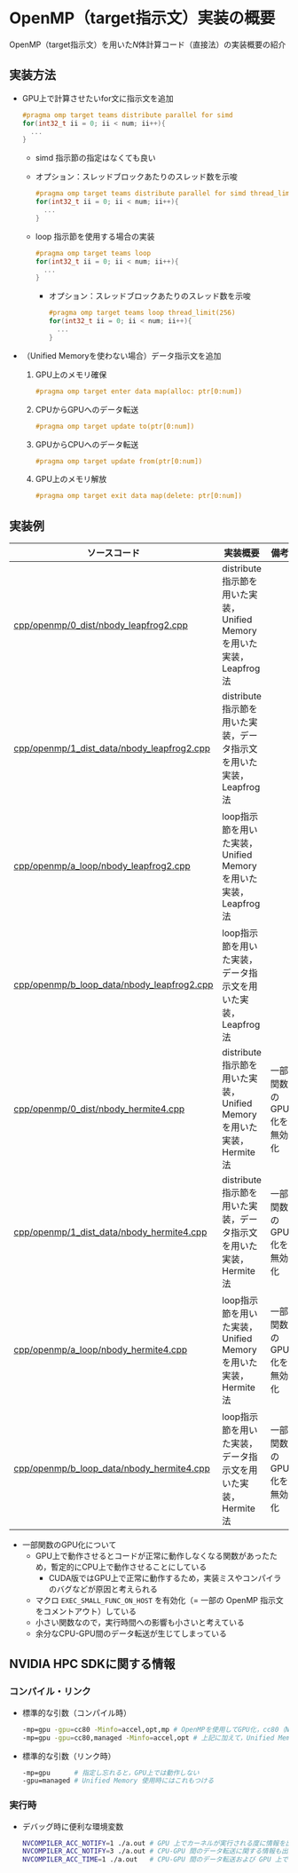 # OpenMP（target指示文）実装の概要

OpenMP（target指示文）を用いた$N$体計算コード（直接法）の実装概要の紹介

## 実装方法

* GPU上で計算させたいfor文に指示文を追加

   ```c++
   #pragma omp target teams distribute parallel for simd
   for(int32_t ii = 0; ii < num; ii++){
     ...
   }
   ```

  * simd 指示節の指定はなくても良い
  * オプション：スレッドブロックあたりのスレッド数を示唆

     ```c++
     #pragma omp target teams distribute parallel for simd thread_limit(256)
     for(int32_t ii = 0; ii < num; ii++){
       ...
     }
     ```

  * loop 指示節を使用する場合の実装

     ```c++
     #pragma omp target teams loop
     for(int32_t ii = 0; ii < num; ii++){
       ...
     }
     ```

    * オプション：スレッドブロックあたりのスレッド数を示唆

       ```c++
       #pragma omp target teams loop thread_limit(256)
       for(int32_t ii = 0; ii < num; ii++){
         ...
       }
       ```

* （Unified Memoryを使わない場合）データ指示文を追加
  1. GPU上のメモリ確保

     ```c++
     #pragma omp target enter data map(alloc: ptr[0:num])
     ```

  2. CPUからGPUへのデータ転送

     ```c++
     #pragma omp target update to(ptr[0:num])
     ```

  3. GPUからCPUへのデータ転送

     ```c++
     #pragma omp target update from(ptr[0:num])
     ```

  4. GPU上のメモリ解放

     ```c++
     #pragma omp target exit data map(delete: ptr[0:num])
     ```

## 実装例

| ソースコード | 実装概要 | 備考 |
| ---- | ---- | ---- |
| [cpp/openmp/0_dist/nbody_leapfrog2.cpp](/cpp/openmp/0_dist/nbody_leapfrog2.cpp) | distribute指示節を用いた実装，Unified Memoryを用いた実装，Leapfrog法 | |
| [cpp/openmp/1_dist_data/nbody_leapfrog2.cpp](/cpp/openmp/1_dist_data/nbody_leapfrog2.cpp) | distribute指示節を用いた実装，データ指示文を用いた実装，Leapfrog法 | |
| [cpp/openmp/a_loop/nbody_leapfrog2.cpp](/cpp/openmp/a_loop/nbody_leapfrog2.cpp) | loop指示節を用いた実装，Unified Memoryを用いた実装，Leapfrog法 | |
| [cpp/openmp/b_loop_data/nbody_leapfrog2.cpp](/cpp/openmp/b_loop_data/nbody_leapfrog2.cpp) | loop指示節を用いた実装，データ指示文を用いた実装，Leapfrog法 | |
| [cpp/openmp/0_dist/nbody_hermite4.cpp](/cpp/openmp/0_dist/nbody_hermite4.cpp) | distribute指示節を用いた実装，Unified Memoryを用いた実装，Hermite法 | 一部関数のGPU化を無効化 |
| [cpp/openmp/1_dist_data/nbody_hermite4.cpp](/cpp/openmp/1_dist_data/nbody_hermite4.cpp) | distribute指示節を用いた実装，データ指示文を用いた実装，Hermite法 | 一部関数のGPU化を無効化 |
| [cpp/openmp/a_loop/nbody_hermite4.cpp](/cpp/openmp/a_loop/nbody_hermite4.cpp) | loop指示節を用いた実装，Unified Memoryを用いた実装，Hermite法 | 一部関数のGPU化を無効化 |
| [cpp/openmp/b_loop_data/nbody_hermite4.cpp](/cpp/openmp/b_loop_data/nbody_hermite4.cpp) | loop指示節を用いた実装，データ指示文を用いた実装，Hermite法 | 一部関数のGPU化を無効化 |

* 一部関数のGPU化について
  * GPU上で動作させるとコードが正常に動作しなくなる関数があったため，暫定的にCPU上で動作させることにしている
    * CUDA版ではGPU上で正常に動作するため，実装ミスやコンパイラのバグなどが原因と考えられる
  * マクロ `EXEC_SMALL_FUNC_ON_HOST` を有効化（= 一部の OpenMP 指示文をコメントアウト）している
  * 小さい関数なので，実行時間への影響も小さいと考えている
  * 余分なCPU-GPU間のデータ転送が生じてしまっている

## NVIDIA HPC SDKに関する情報

### コンパイル・リンク

* 標準的な引数（コンパイル時）

  ```sh
  -mp=gpu -gpu=cc80 -Minfo=accel,opt,mp # OpenMPを使用してGPU化，cc80（NVIDIA A100）向けに最適化，GPUオフローディングや性能最適化に関するコンパイラメッセージを出力
  -mp=gpu -gpu=cc80,managed -Minfo=accel,opt # 上記に加えて，Unified Memoryを使用
  ```

* 標準的な引数（リンク時）

  ```sh
  -mp=gpu      # 指定し忘れると，GPU上では動作しない
  -gpu=managed # Unified Memory 使用時にはこれもつける
  ```

### 実行時

* デバッグ時に便利な環境変数

  ```sh
  NVCOMPILER_ACC_NOTIFY=1 ./a.out # GPU 上でカーネルが実行される度に情報を出力する
  NVCOMPILER_ACC_NOTIFY=3 ./a.out # CPU-GPU 間のデータ転送に関する情報も出力する
  NVCOMPILER_ACC_TIME=1 ./a.out   # CPU-GPU 間のデータ転送および GPU 上での実行時間を出力する
  ```

